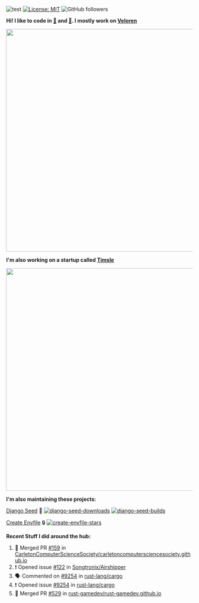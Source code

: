 ![test](https://hits.seeyoufarm.com/api/count/incr/badge.svg?url=https://github.com/AngelOnFira)
[![License: MIT](https://img.shields.io/badge/License-MIT-yellow.svg)](https://opensource.org/licenses/MIT)
![GitHub followers](https://img.shields.io/github/followers/angelonfira?style=social)

**Hi! I like to code in [:crab:](https://www.rust-lang.org/) and [:snake:](https://www.python.org/). I mostly work on [Veloren](https://veloren.net)**

<p align="center">
  <img width="600" src="https://media.discordapp.net/attachments/444005079410802699/730566298073038949/rsz_5f0656b6aa176.png">
</p>

**I'm also working on a startup called [Timsle](https://timsle.com)**

<p align="center">
  <img width="600" src="https://media.discordapp.net/attachments/444005079410802699/730566842674053130/rsz_5f0657242abb4.png">
</p>

**I'm also maintaining these projects:**

[Django Seed](https://github.com/Brobin/django-seed)
:seedling:
[![django-seed-downloads](https://pepy.tech/badge/django-seed)](https://pepy.tech/project/django-seed)
[![django-seed-builds](https://github.com/Brobin/django-seed/workflows/Test/badge.svg)](https://github.com/Brobin/django-seed)

[Create Envfile](https://github.com/SpicyPizza/create-envfile)
:lock:
[![create-envfile-stars](https://img.shields.io/github/stars/SpicyPizza/create-envfile?style=social)](https://github.com/SpicyPizza/create-envfile)

**Recent Stuff I did around the hub:**

<!--START_SECTION:activity-->
1. 🎉 Merged PR [#159](https://github.com/CarletonComputerScienceSociety/carletoncomputersciencesociety.github.io/pull/159) in [CarletonComputerScienceSociety/carletoncomputersciencesociety.github.io](https://github.com/CarletonComputerScienceSociety/carletoncomputersciencesociety.github.io)
2. ❗️ Opened issue [#122](https://github.com/Songtronix/Airshipper/issues/122) in [Songtronix/Airshipper](https://github.com/Songtronix/Airshipper)
3. 🗣 Commented on [#9254](https://github.com/rust-lang/cargo/issues/9254) in [rust-lang/cargo](https://github.com/rust-lang/cargo)
4. ❗️ Opened issue [#9254](https://github.com/rust-lang/cargo/issues/9254) in [rust-lang/cargo](https://github.com/rust-lang/cargo)
5. 🎉 Merged PR [#529](https://github.com/rust-gamedev/rust-gamedev.github.io/pull/529) in [rust-gamedev/rust-gamedev.github.io](https://github.com/rust-gamedev/rust-gamedev.github.io)
<!--END_SECTION:activity-->
